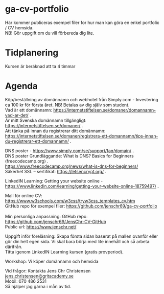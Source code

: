 # ga-cv-portfolio

Här kommer publiceras exempel filer for hur man kan göra en enkel portfolio / CV hemsida. <br>
NB! Gör uppgift om du vill förbereda dig lite. <br>

# Tidplanering
Kursen är beräknad att ta 4 timmar

# Agenda
Köp/beställning av domännamn och webhotel från Simply.com - Investering ca 100 kr för första året. NB! Betalas av dig själv som student.<br>
Vad är ett domännamn: https://internetstiftelsen.se/domaner/domannamn-vad-ar-det/ . <br>
Är mitt Svenska domännamn tillgängligt: https://internetstiftelsen.se/domaner/ .<br>
Att tänka på innan du registrerar ditt domännamn: https://internetstiftelsen.se/domaner/registrera-ett-domannamn/tips-innan-du-registrerar-ett-domannamn/ . <br>

DNS poster - https://www.simply.com/se/support/faq/domain/ . <br>
DNS poster Grundläggande: What is DNS? Basics for Beginners (freecodecamp.org) . <br>
https://www.freecodecamp.org/news/what-is-dns-for-beginners/ </br>
Säkerhet SSL – sertifikat: https://letsencrypt.org/ . <br>

LinkedIN Learning: Getting your website online - https://www.linkedin.com/learning/getting-your-website-online-18759497/ . <br>

Mall för online CV: https://www.w3schools.com/w3css/tryw3css_templates_cv.htm <br>
GitHub repo för exempel filer: https://github.com/jenschr69/ga-cv-portfolio <br>
<br>
Min personliga anpassning:
GitHub repo: https://github.com/jenschr69/JensChr-CV-GitHub <br>
Public url: https://www.jenschr.net/ <br>

Uppgift inför föreläsning:
Skapa första sidan baserat på mallen ovanför eller gör din helt egen sida. Vi skal bara börja med lite innehåll och så arbeta därifrån. <br>
Titta igenom LinkedIN Learning kursen (gratis provperiod). <br>

Workshop: Vi köper domännamn och hemsida<br>

Vid frågor: Kontakta Jens Chr Christensen jens.christensen@gritacademy.se <br>
Mobil: 070 486 2531 <br>
Så hjälper jag gärna i mån av tid.
